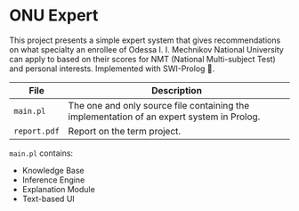 # ONU Expert

This project presents a simple expert system that gives recommendations on what specialty an enrollee of Odessa I. I. Mechnikov National University can apply to based on their scores for NMT (National Multi-subject Test) and personal interests. Implemented with SWI-Prolog 🦉.

| File         | Description                                                                               |
| ------------ | ----------------------------------------------------------------------------------------- |
| `main.pl`    | The one and only source file containing the implementation of an expert system in Prolog. |
| `report.pdf` | Report on the term project.                                                               |

`main.pl` contains:
- Knowledge Base
- Inference Engine
- Explanation Module
- Text-based UI
